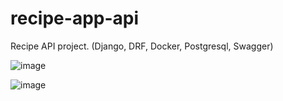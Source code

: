# recipe-app-api
Recipe API project. (Django, DRF, Docker, Postgresql, Swagger)

![image](https://github.com/MahdiAbbasi7/recipe-app-api/assets/77788727/811b7b29-cbf7-4d95-8cd7-c55ae63b6891)

![image](https://github.com/MahdiAbbasi7/recipe-app-api/assets/77788727/9b8af471-f967-44bc-adc5-eddf19e86bf2)


